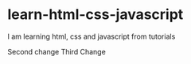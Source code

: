 # learn-html-css-javascript

I am learning html, css and javascript from tutorials

Second change
Third Change
